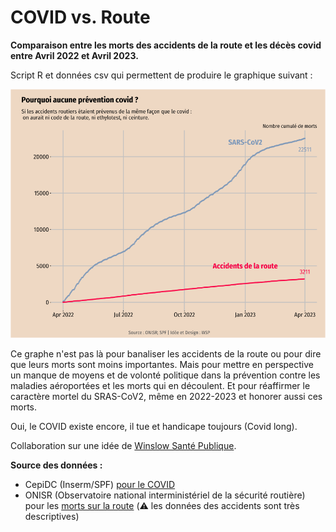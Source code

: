 # COVID vs. Route
**Comparaison entre les morts des accidents de la route et les décès covid entre Avril 2022 et Avril 2023.**

Script R et données csv qui permettent de produire le graphique suivant :

![graphique](COVIDvsRoute.png)

Ce graphe n'est pas là pour banaliser les accidents de la route ou pour dire que leurs morts sont moins importantes. Mais pour mettre en perspective un manque de moyens et de volonté politique dans la prévention contre les maladies aéroportées et les morts qui en découlent. Et pour réaffirmer le caractère mortel du SRAS-CoV2, même en 2022-2023 et honorer aussi ces morts. 

Oui, le COVID existe encore, il tue et handicape toujours (Covid long).

Collaboration sur une idée de [Winslow Santé Publique](https://winslow.fr/).

**Source des données :**
- CepiDC (Inserm/SPF) [pour le COVID](https://www.cepidc.inserm.fr/)
- ONISR (Observatoire national interministériel de la sécurité routière) pour les [morts sur la route](https://www.onisr.securite-routiere.gouv.fr/outils-statistiques/recueil-de-donnees-annuelles) (⚠️ les données des accidents sont très descriptives)
